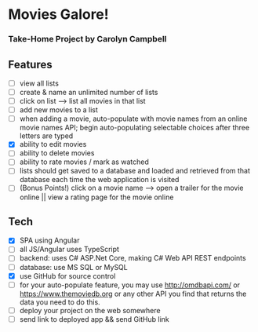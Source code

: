 # Movies Galore!

### Take-Home Project by Carolyn Campbell

## Features

- [ ] view all lists
- [ ] create & name an unlimited number of lists
- [ ] click on list --> list all movies in that list
- [ ] add new movies to a list
- [ ] when adding a movie, auto-populate with movie names from an online movie names API; begin auto-populating selectable choices after three letters are typed
- [x] ability to edit movies
- [ ] ability to delete movies
- [ ] ability to rate movies / mark as watched
- [ ] lists should get saved to a database and loaded and retrieved from that database each time the web application is visited
- [ ] (Bonus Points!) click on a movie name --> open a trailer for the movie online || view a rating page for the movie online

## Tech

- [x] SPA using Angular
- [ ] all JS/Angular uses TypeScript
- [ ] backend: uses C# ASP.Net Core, making C# Web API REST endpoints
- [ ] database: use MS SQL or MySQL
- [x] use GitHub for source control
- [ ] for your auto-populate feature, you may use http://omdbapi.com/ or https://www.themoviedb.org or any other API you find that returns the data you need to do this.
- [ ] deploy your project on the web somewhere
- [ ] send link to deployed app && send GitHub link
